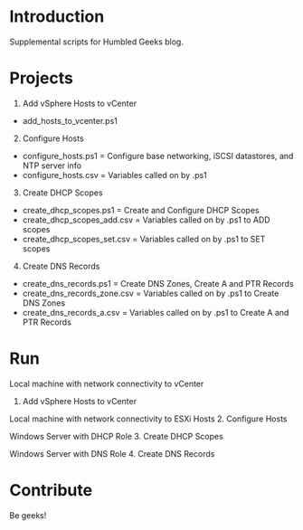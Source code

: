# Introduction 
Supplemental scripts for Humbled Geeks blog.

# Projects
1.	Add vSphere Hosts to vCenter
- add_hosts_to_vcenter.ps1

2.	Configure Hosts
- configure_hosts.ps1 = Configure base networking, iSCSI datastores, and NTP server info
- configure_hosts.csv = Variables called on by .ps1

3.	Create DHCP Scopes
- create_dhcp_scopes.ps1 = Create and Configure DHCP Scopes
- create_dhcp_scopes_add.csv = Variables called on by .ps1 to ADD scopes
- create_dhcp_scopes_set.csv = Variables called on by .ps1 to SET scopes

4.	Create DNS Records
- create_dns_records.ps1 = Create DNS Zones, Create A and PTR Records
- create_dns_records_zone.csv = Variables called on by .ps1 to Create DNS Zones
- create_dns_records_a.csv = Variables called on by .ps1 to Create A and PTR Records

# Run
Local machine with network connectivity to vCenter
1. Add vSphere Hosts to vCenter

Local machine with network connectivity to ESXi Hosts
2. Configure Hosts

Windows Server with DHCP Role
3. Create DHCP Scopes

Windows Server with DNS Role
4. Create DNS Records

# Contribute
Be geeks!
